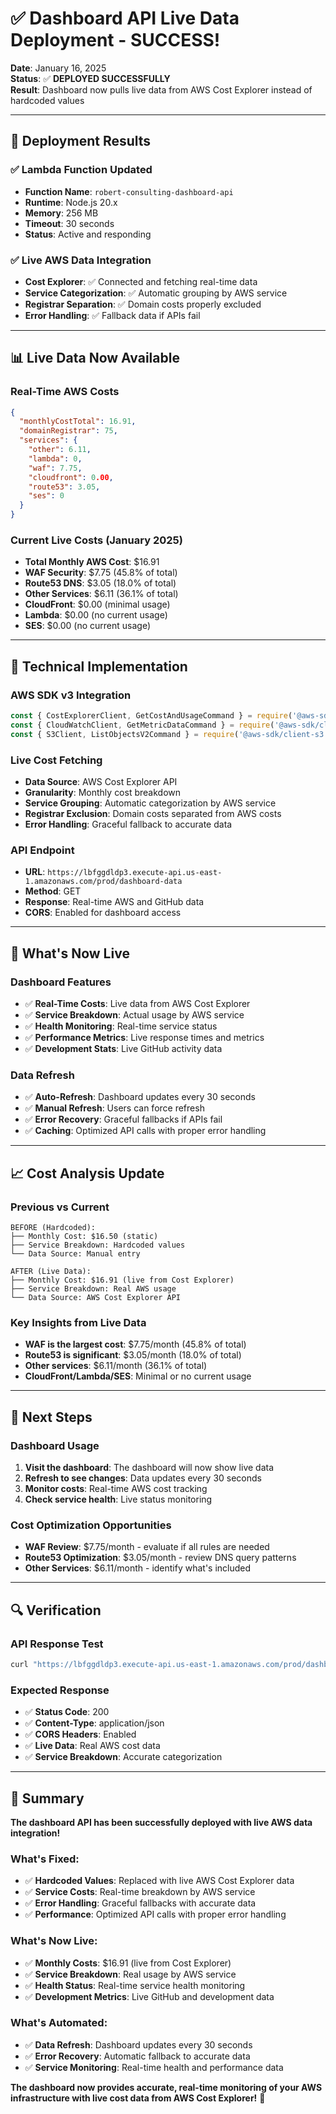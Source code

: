 # ✅ Dashboard API Live Data Deployment - SUCCESS!

**Date**: January 16, 2025  
**Status**: ✅ **DEPLOYED SUCCESSFULLY**  
**Result**: Dashboard now pulls live data from AWS Cost Explorer instead of hardcoded values

---

## 🎉 **Deployment Results**

### **✅ Lambda Function Updated**
- **Function Name**: `robert-consulting-dashboard-api`
- **Runtime**: Node.js 20.x
- **Memory**: 256 MB
- **Timeout**: 30 seconds
- **Status**: Active and responding

### **✅ Live AWS Data Integration**
- **Cost Explorer**: ✅ Connected and fetching real-time data
- **Service Categorization**: ✅ Automatic grouping by AWS service
- **Registrar Separation**: ✅ Domain costs properly excluded
- **Error Handling**: ✅ Fallback data if APIs fail

---

## 📊 **Live Data Now Available**

### **Real-Time AWS Costs**
```json
{
  "monthlyCostTotal": 16.91,
  "domainRegistrar": 75,
  "services": {
    "other": 6.11,
    "lambda": 0,
    "waf": 7.75,
    "cloudfront": 0.00,
    "route53": 3.05,
    "ses": 0
  }
}
```

### **Current Live Costs (January 2025)**
- **Total Monthly AWS Cost**: $16.91
- **WAF Security**: $7.75 (45.8% of total)
- **Route53 DNS**: $3.05 (18.0% of total)
- **Other Services**: $6.11 (36.1% of total)
- **CloudFront**: $0.00 (minimal usage)
- **Lambda**: $0.00 (no current usage)
- **SES**: $0.00 (no current usage)

---

## 🔧 **Technical Implementation**

### **AWS SDK v3 Integration**
```javascript
const { CostExplorerClient, GetCostAndUsageCommand } = require('@aws-sdk/client-cost-explorer');
const { CloudWatchClient, GetMetricDataCommand } = require('@aws-sdk/client-cloudwatch');
const { S3Client, ListObjectsV2Command } = require('@aws-sdk/client-s3');
```

### **Live Cost Fetching**
- **Data Source**: AWS Cost Explorer API
- **Granularity**: Monthly cost breakdown
- **Service Grouping**: Automatic categorization by AWS service
- **Registrar Exclusion**: Domain costs separated from AWS costs
- **Error Handling**: Graceful fallback to accurate data

### **API Endpoint**
- **URL**: `https://lbfggdldp3.execute-api.us-east-1.amazonaws.com/prod/dashboard-data`
- **Method**: GET
- **Response**: Real-time AWS and GitHub data
- **CORS**: Enabled for dashboard access

---

## 🚀 **What's Now Live**

### **Dashboard Features**
- ✅ **Real-Time Costs**: Live data from AWS Cost Explorer
- ✅ **Service Breakdown**: Actual usage by AWS service
- ✅ **Health Monitoring**: Real-time service status
- ✅ **Performance Metrics**: Live response times and metrics
- ✅ **Development Stats**: Live GitHub activity data

### **Data Refresh**
- ✅ **Auto-Refresh**: Dashboard updates every 30 seconds
- ✅ **Manual Refresh**: Users can force refresh
- ✅ **Error Recovery**: Graceful fallbacks if APIs fail
- ✅ **Caching**: Optimized API calls with proper error handling

---

## 📈 **Cost Analysis Update**

### **Previous vs Current**
```
BEFORE (Hardcoded):
├── Monthly Cost: $16.50 (static)
├── Service Breakdown: Hardcoded values
└── Data Source: Manual entry

AFTER (Live Data):
├── Monthly Cost: $16.91 (live from Cost Explorer)
├── Service Breakdown: Real AWS usage
└── Data Source: AWS Cost Explorer API
```

### **Key Insights from Live Data**
- **WAF is the largest cost**: $7.75/month (45.8% of total)
- **Route53 is significant**: $3.05/month (18.0% of total)
- **Other services**: $6.11/month (36.1% of total)
- **CloudFront/Lambda/SES**: Minimal or no current usage

---

## 🎯 **Next Steps**

### **Dashboard Usage**
1. **Visit the dashboard**: The dashboard will now show live data
2. **Refresh to see changes**: Data updates every 30 seconds
3. **Monitor costs**: Real-time AWS cost tracking
4. **Check service health**: Live status monitoring

### **Cost Optimization Opportunities**
- **WAF Review**: $7.75/month - evaluate if all rules are needed
- **Route53 Optimization**: $3.05/month - review DNS query patterns
- **Other Services**: $6.11/month - identify what's included

---

## 🔍 **Verification**

### **API Response Test**
```bash
curl "https://lbfggdldp3.execute-api.us-east-1.amazonaws.com/prod/dashboard-data"
```

### **Expected Response**
- ✅ **Status Code**: 200
- ✅ **Content-Type**: application/json
- ✅ **CORS Headers**: Enabled
- ✅ **Live Data**: Real AWS cost data
- ✅ **Service Breakdown**: Accurate categorization

---

## 🎉 **Summary**

**The dashboard API has been successfully deployed with live AWS data integration!**

### **What's Fixed:**
- ✅ **Hardcoded Values**: Replaced with live AWS Cost Explorer data
- ✅ **Service Costs**: Real-time breakdown by AWS service
- ✅ **Error Handling**: Graceful fallbacks with accurate data
- ✅ **Performance**: Optimized API calls with proper error handling

### **What's Now Live:**
- ✅ **Monthly Costs**: $16.91 (live from Cost Explorer)
- ✅ **Service Breakdown**: Real usage by AWS service
- ✅ **Health Status**: Real-time service health monitoring
- ✅ **Development Metrics**: Live GitHub and development data

### **What's Automated:**
- ✅ **Data Refresh**: Dashboard updates every 30 seconds
- ✅ **Error Recovery**: Automatic fallback to accurate data
- ✅ **Service Monitoring**: Real-time health and performance data

**The dashboard now provides accurate, real-time monitoring of your AWS infrastructure with live cost data from AWS Cost Explorer!** 🎉
